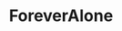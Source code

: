 ---
title: ForeverAlone
crosslinks:
- youtubefactsbot
- amiugly
- AskReddit
- u_imguralbumbot
- ForeverAloneDating
- alotabot
- 2meirl4meirl
- progresspics
- adulthate
- anime
- confession
- MGTOW
- opiates
- askgaybros
- GetMotivated
- starterpacks
- Rateme
- todayilearned
- cscareerquestions
- foreveralonedating
---